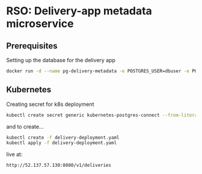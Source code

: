 # RSO: Delivery-app metadata microservice

## Prerequisites
Setting up the database for the delivery app
```bash
docker run -d --name pg-delivery-metadata -e POSTGRES_USER=dbuser -e POSTGRES_PASSWORD=postgres -e POSTGRES_DB=delivery-metadata -p 5432:5432 postgres:13
```

## Kubernetes
Creating secret for k8s deployment
```bash
kubectl create secret generic kubernetes-postgres-connect --from-literal=password=MY_PASSWORD
```

and to create...
```bash
kubectl create -f delivery-deployment.yaml 
kubectl apply -f delivery-deployment.yaml 
```

live at:
```markdown
http://52.137.57.130:8080/v1/deliveries
```